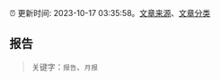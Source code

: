 :alarm_clock: 更新时间: 2023-10-17 03:35:58。[文章来源](/README.md)、[文章分类](/TAGS.md)

## 报告


> 关键字：`报告`、`月报`



